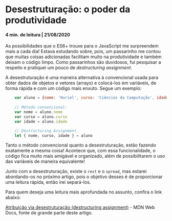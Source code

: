 # Desestruturação: o poder da produtividade

#### 4 min. de leitura | 21/08/2020 <br>

As possibilidades que o ES6+ trouxe para o JavaScript me surpreendem mais a cada dia! Estava estudando sobre, pois, um passarinho me contou que muitas coisas adicionadas facilitam muito na produtividade e também deixam o código limpo. Como passarinhos são duvidosos, fui pesquisar a respeito e pratiquei um pouco de *destructuring assignment*.

A desestruturação é uma maneira alternativa à convencional usada para obter dados de objetos e vetores (arrays) e colocá-los em variáveis, de forma rápida e com um código mais enxuto. Segue um exemplo:
```js
    var aluno = {nome: 'Huriel', curso: 'Ciências da Computação', idade: 18}
    
    // Método convencional:
    var nome = aluno.nome
    var curso = aluno.curso
    var idade = aluno.idade

    // Destructuring Assignment
    let { nome, curso, idade } = aluno
```

Tanto o método convencional quanto a desestruturação, estão fazendo exatamente a mesma coisa! Acontece que, com essa funcionalidade, o código fica muito mais amigável e organizado, além de possibilitarem o uso das variáveis de maneira equivalente!

Junto com a desestruturação, existe o `rest` e o `spread`, mas estarei abordando-os no próximo artigo, pois o objetivo desses é de proporcionar uma leitura rápida, então irei separá-los.

Para quem deseja uma leitura mais aprofundada no assunto, confira o link abaixo:

[Atribuição via desestruturação (destructuring assignment)](https://developer.mozilla.org/pt-BR/docs/Web/JavaScript/Reference/Operators/Atribuicao_via_desestruturacao) - MDN Web Docs, fonte de grande parte deste artigo.